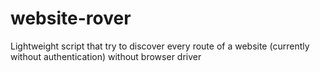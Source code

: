 # website-rover
Lightweight script that try to discover every route of a website (currently without authentication) without browser driver
